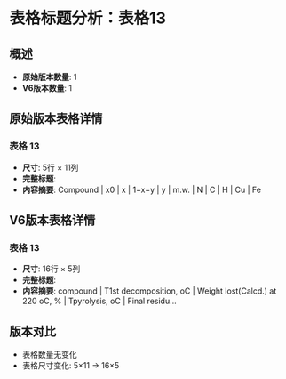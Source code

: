 # 表格标题分析：表格13

## 概述
- **原始版本数量**: 1
- **V6版本数量**: 1

## 原始版本表格详情

### 表格 13
- **尺寸**: 5行 × 11列
- **完整标题**: 
- **内容摘要**: Compound | x0 | x | 1−x−y | y | m.w. | N | C | H | Cu | Fe

## V6版本表格详情

### 表格 13
- **尺寸**: 16行 × 5列
- **完整标题**: 
- **内容摘要**: compound | T1st decomposition, oC | Weight lost(Calcd.)
at 220 oC, % | Tpyrolysis, oC | Final residu...

## 版本对比

- 表格数量无变化
- 表格尺寸变化: 5×11 → 16×5